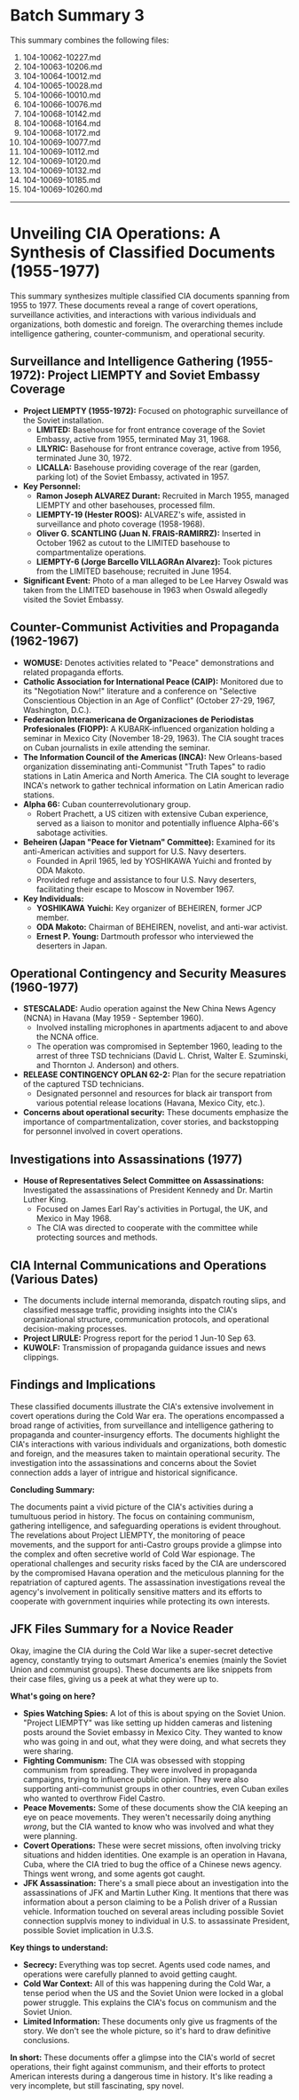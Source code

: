 # Batch Summary 3

This summary combines the following files:

1. 104-10062-10227.md
2. 104-10063-10206.md
3. 104-10064-10012.md
4. 104-10065-10028.md
5. 104-10066-10010.md
6. 104-10066-10076.md
7. 104-10068-10142.md
8. 104-10068-10164.md
9. 104-10068-10172.md
10. 104-10069-10077.md
11. 104-10069-10112.md
12. 104-10069-10120.md
13. 104-10069-10132.md
14. 104-10069-10185.md
15. 104-10069-10260.md

---

# Unveiling CIA Operations: A Synthesis of Classified Documents (1955-1977)

This summary synthesizes multiple classified CIA documents spanning from 1955 to 1977. These documents reveal a range of covert operations, surveillance activities, and interactions with various individuals and organizations, both domestic and foreign. The overarching themes include intelligence gathering, counter-communism, and operational security.

## Surveillance and Intelligence Gathering (1955-1972): Project LIEMPTY and Soviet Embassy Coverage

*   **Project LIEMPTY (1955-1972):** Focused on photographic surveillance of the Soviet installation.
    *   **LIMITED:** Basehouse for front entrance coverage of the Soviet Embassy, active from 1955, terminated May 31, 1968.
    *   **LILYRIC:** Basehouse for front entrance coverage, active from 1956, terminated June 30, 1972.
    *   **LICALLA:** Basehouse providing coverage of the rear (garden, parking lot) of the Soviet Embassy, activated in 1957.
*   **Key Personnel:**
    *   **Ramon Joseph ALVAREZ Durant:** Recruited in March 1955, managed LIEMPTY and other basehouses, processed film.
    *   **LIEMPTY-19 (Hester ROOS):** ALVAREZ's wife, assisted in surveillance and photo coverage (1958-1968).
    *   **Oliver G. SCANTLING (Juan N. FRAIS-RAMIRRZ):** Inserted in October 1962 as cutout to the LIMITED basehouse to compartmentalize operations.
    *   **LIEMPTY-6 (Jorge Barcello VILLAGRAn Alvarez):** Took pictures from the LIMITED basehouse; recruited in June 1954.
*   **Significant Event:** Photo of a man alleged to be Lee Harvey Oswald was taken from the LIMITED basehouse in 1963 when Oswald allegedly visited the Soviet Embassy.

## Counter-Communist Activities and Propaganda (1962-1967)

*   **WOMUSE:** Denotes activities related to "Peace" demonstrations and related propaganda efforts.
*   **Catholic Association for International Peace (CAIP):** Monitored due to its "Negotiation Now!" literature and a conference on "Selective Conscientious Objection in an Age of Conflict" (October 27-29, 1967, Washington, D.C.).
*   **Federacion Interamericana de Organizaciones de Periodistas Profesionales (FIOPP):** A KUBARK-influenced organization holding a seminar in Mexico City (November 18-29, 1963). The CIA sought traces on Cuban journalists in exile attending the seminar.
*   **The Information Council of the Americas (INCA):** New Orleans-based organization disseminating anti-Communist "Truth Tapes" to radio stations in Latin America and North America. The CIA sought to leverage INCA's network to gather technical information on Latin American radio stations.
*   **Alpha 66:** Cuban counterrevolutionary group.
    *   Robert Prachett, a US citizen with extensive Cuban experience, served as a liaison to monitor and potentially influence Alpha-66's sabotage activities.
*   **Beheiren (Japan "Peace for Vietnam" Committee):** Examined for its anti-American activities and support for U.S. Navy deserters.
    *   Founded in April 1965, led by YOSHIKAWA Yuichi and fronted by ODA Makoto.
    *   Provided refuge and assistance to four U.S. Navy deserters, facilitating their escape to Moscow in November 1967.
*   **Key Individuals:**
    *   **YOSHIKAWA Yuichi:** Key organizer of BEHEIREN, former JCP member.
    *   **ODA Makoto:** Chairman of BEHEIREN, novelist, and anti-war activist.
    *   **Ernest P. Young:** Dartmouth professor who interviewed the deserters in Japan.

## Operational Contingency and Security Measures (1960-1977)

*   **STESCALADE:** Audio operation against the New China News Agency (NCNA) in Havana (May 1959 - September 1960).
    *   Involved installing microphones in apartments adjacent to and above the NCNA office.
    *   The operation was compromised in September 1960, leading to the arrest of three TSD technicians (David L. Christ, Walter E. Szuminski, and Thornton J. Anderson) and others.
*   **RELEASE CONTINGENCY OPLAN 62-2:** Plan for the secure repatriation of the captured TSD technicians.
    *   Designated personnel and resources for black air transport from various potential release locations (Havana, Mexico City, etc.).
*   **Concerns about operational security:** These documents emphasize the importance of compartmentalization, cover stories, and backstopping for personnel involved in covert operations.

## Investigations into Assassinations (1977)

*   **House of Representatives Select Committee on Assassinations:** Investigated the assassinations of President Kennedy and Dr. Martin Luther King.
    *   Focused on James Earl Ray's activities in Portugal, the UK, and Mexico in May 1968.
    *   The CIA was directed to cooperate with the committee while protecting sources and methods.

## CIA Internal Communications and Operations (Various Dates)

*   The documents include internal memoranda, dispatch routing slips, and classified message traffic, providing insights into the CIA's organizational structure, communication protocols, and operational decision-making processes.
*   **Project LIRULE:** Progress report for the period 1 Jun-10 Sep 63.
*   **KUWOLF:** Transmission of propaganda guidance issues and news clippings.

## Findings and Implications

These classified documents illustrate the CIA's extensive involvement in covert operations during the Cold War era. The operations encompassed a broad range of activities, from surveillance and intelligence gathering to propaganda and counter-insurgency efforts. The documents highlight the CIA's interactions with various individuals and organizations, both domestic and foreign, and the measures taken to maintain operational security. The investigation into the assassinations and concerns about the Soviet connection adds a layer of intrigue and historical significance.

**Concluding Summary:**

The documents paint a vivid picture of the CIA's activities during a tumultuous period in history. The focus on containing communism, gathering intelligence, and safeguarding operations is evident throughout. The revelations about Project LIEMPTY, the monitoring of peace movements, and the support for anti-Castro groups provide a glimpse into the complex and often secretive world of Cold War espionage. The operational challenges and security risks faced by the CIA are underscored by the compromised Havana operation and the meticulous planning for the repatriation of captured agents. The assassination investigations reveal the agency's involvement in politically sensitive matters and its efforts to cooperate with government inquiries while protecting its own interests.

## JFK Files Summary for a Novice Reader

Okay, imagine the CIA during the Cold War like a super-secret detective agency, constantly trying to outsmart America's enemies (mainly the Soviet Union and communist groups). These documents are like snippets from their case files, giving us a peek at what they were up to.

**What's going on here?**

*   **Spies Watching Spies:** A lot of this is about spying on the Soviet Union. "Project LIEMPTY" was like setting up hidden cameras and listening posts around the Soviet embassy in Mexico City. They wanted to know who was going in and out, what they were doing, and what secrets they were sharing.
*   **Fighting Communism:** The CIA was obsessed with stopping communism from spreading. They were involved in propaganda campaigns, trying to influence public opinion. They were also supporting anti-communist groups in other countries, even Cuban exiles who wanted to overthrow Fidel Castro.
*   **Peace Movements:** Some of these documents show the CIA keeping an eye on peace movements. They weren't necessarily doing anything *wrong*, but the CIA wanted to know who was involved and what they were planning.
*   **Covert Operations:** These were secret missions, often involving tricky situations and hidden identities. One example is an operation in Havana, Cuba, where the CIA tried to bug the office of a Chinese news agency. Things went wrong, and some agents got caught.
*   **JFK Assassination:**  There's a small piece about an investigation into the assassinations of JFK and Martin Luther King. It mentions that there was information about a person claiming to be a Polish driver of a Russian vehicle. Information touched on several areas including possible Soviet connection supplvis money to individual in U.S. to assassinate President, possible Soviet implication in U.3.S.

**Key things to understand:**

*   **Secrecy:**  Everything was top secret. Agents used code names, and operations were carefully planned to avoid getting caught.
*   **Cold War Context:** All of this was happening during the Cold War, a tense period when the US and the Soviet Union were locked in a global power struggle. This explains the CIA's focus on communism and the Soviet Union.
*   **Limited Information:** These documents only give us fragments of the story. We don't see the whole picture, so it's hard to draw definitive conclusions.

**In short:** These documents offer a glimpse into the CIA's world of secret operations, their fight against communism, and their efforts to protect American interests during a dangerous time in history. It's like reading a very incomplete, but still fascinating, spy novel.
